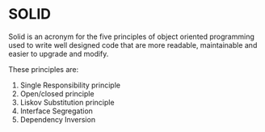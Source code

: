 # SOLID

Solid is an acronym for the five principles of object
oriented programming used to 
write well designed code that are more readable, maintainable and 
easier to upgrade and modify.

These principles are:

1. Single Responsibility principle
2. Open/closed principle
3. Liskov Substitution principle
4. Interface Segregation
5. Dependency Inversion
